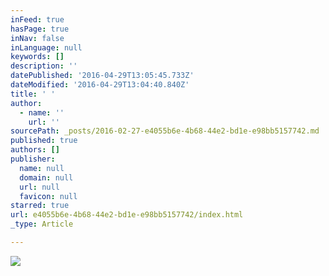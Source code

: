 ```yaml
---
inFeed: true
hasPage: true
inNav: false
inLanguage: null
keywords: []
description: ''
datePublished: '2016-04-29T13:05:45.733Z'
dateModified: '2016-04-29T13:04:40.840Z'
title: ' '
author:
  - name: ''
    url: ''
sourcePath: _posts/2016-02-27-e4055b6e-4b68-44e2-bd1e-e98bb5157742.md
published: true
authors: []
publisher:
  name: null
  domain: null
  url: null
  favicon: null
starred: true
url: e4055b6e-4b68-44e2-bd1e-e98bb5157742/index.html
_type: Article

---
```

![](https://the-grid-user-content.s3-us-west-2.amazonaws.com/3f552000-a471-4865-9b89-c85fb646c4c2.png)

#